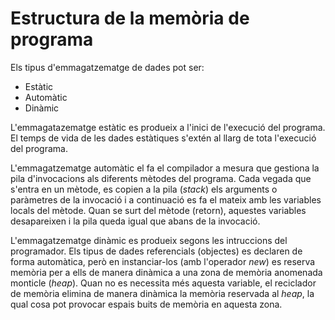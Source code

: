 # Estructura de la memòria de programa

Els tipus d'emmagatzematge de dades pot ser:
* Estàtic
* Automàtic
* Dinàmic

L'emmagatazematge estàtic es produeix a l'inici de l'execució del programa. El temps de vida de les dades estàtiques s'extén al llarg de tota l'execució del programa.

L'emmagatzematge automàtic el fa el compilador a mesura que gestiona la pila d'invocacions als diferents mètodes del programa. Cada vegada que s'entra en un mètode, es copien a la pila (*stack*) els arguments o paràmetres de la invocació i a continuació es fa el mateix amb les variables locals del mètode. Quan se surt del mètode (retorn), aquestes variables desapareixen i la pila queda igual que abans de la invocació.

L'emmagatzematge dinàmic es produeix segons les intruccions del programador. Els tipus de dades referencials (objectes) es declaren de forma automàtica, però en instanciar-los (amb l'operador *new*) es reserva memòria per a ells de manera dinàmica a una zona de memòria anomenada monticle (*heap*). Quan no es necessita més aquesta variable, el reciclador de memòria elimina de manera dinàmica la memòria reservada al *heap*, la qual cosa pot provocar espais buits de memòria en aquesta zona.

